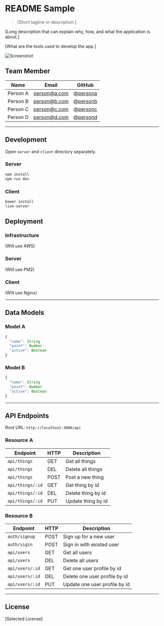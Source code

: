 # README Sample

> [Short tagline or description.]

[Long description that can explain why, how, and what the application is about.]

[What are the tools used to develop the app.]

![Screenshot](./screenshot.png)

## Team Member

| Name     | Email        | GitHub |
|:--------:|:------------:|:------:|
| Person A | person@a.com | [@persona](https://github.com/persona)
| Person B | person@b.com | [@personb](https://github.com/personb)
| Person C | person@c.com | [@personc](https://github.com/personc)
| Person D | person@d.com | [@persond](https://github.com/persond)

--------------------------------------------------------------------------------

## Development

Open `server` and `client` directory separately.

### Server

```sh
npm install
npm run dev
```

### Client

```sh
bower install
live-server
```

## Deployment

### Infrastructure

(Will use AWS)

### Server

(Will use PM2)

### Client

(Will use Nginx)

--------------------------------------------------------------------------------

## Data Models

### Model A

```js
{
  "name": String
  "point": Number
  "active": Boolean
}
```

### Model B

```js
{
  "name": String
  "point": Number
  "active": Boolean
}
```

--------------------------------------------------------------------------------

## API Endpoints

Root URL: `http://localhost:3000/api`

### Resource A

| Endpoint         | HTTP | Description |
|------------------|------|-------------|
| `api/things`     | GET  | Get all things
| `api/things`     | DEL  | Delete all things
| `api/things`     | POST | Post a new thing
| `api/things/:id` | GET  | Get thing by id
| `api/things/:id` | DEL  | Delete thing by id
| `api/things/:id` | PUT  | Update thing by id

### Resource B

| Endpoint        | HTTP | Description |
|-----------------|------|-------------|
| `auth/signup`   | POST | Sign up for a new user
| `auth/sigin`    | POST | Sign in with existed user
| `api/users`     | GET  | Get all users
| `api/users`     | DEL  | Delete all users
| `api/users/:id` | GET  | Get one user profile by id
| `api/users/:id` | DEL  | Delete one user profile by id
| `api/users/:id` | PUT  | Update one user profile by id

--------------------------------------------------------------------------------

## License

[Selected License]
